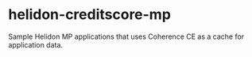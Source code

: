 # helidon-creditscore-mp

Sample Helidon MP applications that uses Coherence CE as a cache for application data.
